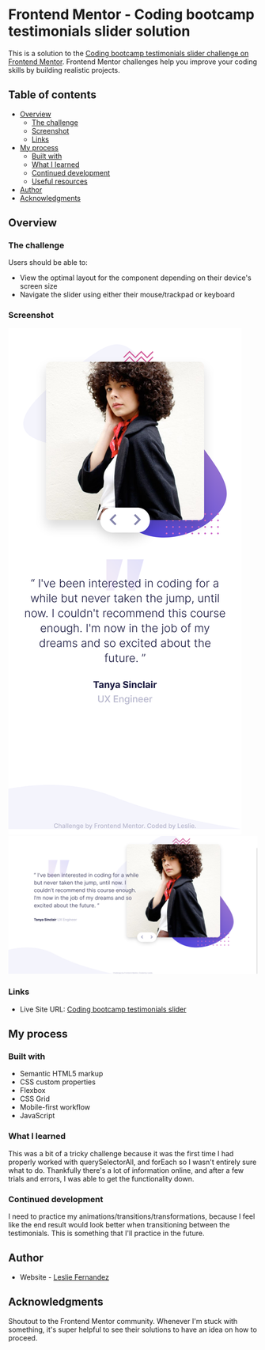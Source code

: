 # Frontend Mentor - Coding bootcamp testimonials slider solution

This is a solution to the [Coding bootcamp testimonials slider challenge on Frontend Mentor](https://www.frontendmentor.io/challenges/coding-bootcamp-testimonials-slider-4FNyLA8JL). Frontend Mentor challenges help you improve your coding skills by building realistic projects. 

## Table of contents

- [Overview](#overview)
  - [The challenge](#the-challenge)
  - [Screenshot](#screenshot)
  - [Links](#links)
- [My process](#my-process)
  - [Built with](#built-with)
  - [What I learned](#what-i-learned)
  - [Continued development](#continued-development)
  - [Useful resources](#useful-resources)
- [Author](#author)
- [Acknowledgments](#acknowledgments)

## Overview

### The challenge

Users should be able to:

- View the optimal layout for the component depending on their device's screen size
- Navigate the slider using either their mouse/trackpad or keyboard

### Screenshot

![](./assets/design/mobile-solution.png)
![](./assets/design/desktop-solution.png)

### Links

- Live Site URL: [Coding bootcamp testimonials slider]()

## My process

### Built with

- Semantic HTML5 markup
- CSS custom properties
- Flexbox
- CSS Grid
- Mobile-first workflow
- JavaScript

### What I learned

This was a bit of a tricky challenge because it was the first time I had properly worked with querySelectorAll, and forEach so I wasn't entirely sure what to do. Thankfully there's a lot of information online, and after a few trials and errors, I was able to get the functionality down.
### Continued development

I need to practice my animations/transitions/transformations, because I feel like the end result would look better when transitioning between the testimonials. This is something that I'll practice in the future.


## Author

- Website - [Leslie Fernandez](https://github.com/leslief10)

## Acknowledgments

Shoutout to the Frontend Mentor community. Whenever I'm stuck with something, it's super helpful to see their solutions to have an idea on how to proceed.
